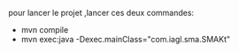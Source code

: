 pour lancer le projet ,lancer ces deux commandes: <br>
 * mvn compile
 * mvn exec:java -Dexec.mainClass="com.iagl.sma.SMAKt"
